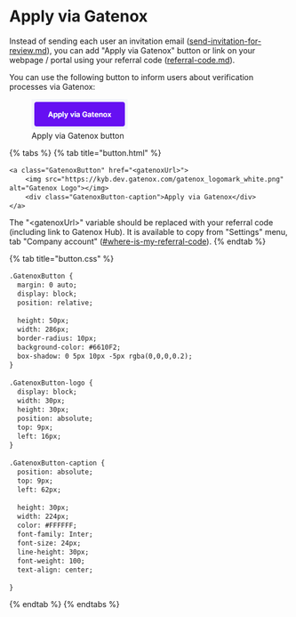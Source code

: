 # Apply via Gatenox

Instead of sending each user an invitation email ([send-invitation-for-review.md](send-invitation-for-review.md "mention")), you can add "Apply via Gatenox" button or link on your webpage / portal using your referral code ([referral-code.md](referral-code.md "mention")).

You can use the following button to inform users about verification processes via Gatenox:

<figure><img src="../Images/apply_via_gatenox.png" alt=""><figcaption>Apply via Gatenox button</figcaption></figure>

{% tabs %}
{% tab title="button.html" %}
```
<a class="GatenoxButton" href="<gatenoxUrl>">
	<img src="https://kyb.dev.gatenox.com/gatenox_logomark_white.png" alt="Gatenox Logo"></img>
	<div class="GatenoxButton-caption">Apply via Gatenox</div>
</a>
```

The "\<gatenoxUrl>" variable should be replaced with your referral code (including link to Gatenox Hub). It is available to copy from "Settings" menu, tab "Company account" ([#where-is-my-referral-code](referral-code.md#where-is-my-referral-code "mention")).
{% endtab %}

{% tab title="button.css" %}
```
.GatenoxButton {
  margin: 0 auto;
  display: block;
  position: relative;

  height: 50px;
  width: 286px;
  border-radius: 10px;
  background-color: #6610F2;
  box-shadow: 0 5px 10px -5px rgba(0,0,0,0.2);
}

.GatenoxButton-logo {
  display: block;
  width: 30px;
  height: 30px;
  position: absolute;
  top: 9px;
  left: 16px;
}

.GatenoxButton-caption {
  position: absolute;
  top: 9px;
  left: 62px;

  height: 30px;
  width: 224px;
  color: #FFFFFF;
  font-family: Inter;
  font-size: 24px;
  line-height: 30px;
  font-weight: 100;
  text-align: center;

}
```
{% endtab %}
{% endtabs %}
